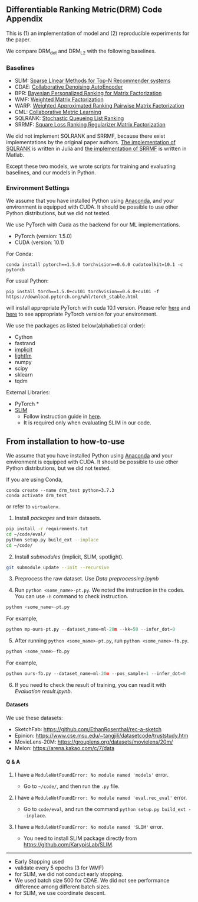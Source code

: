 ## Differentiable Ranking Metric(DRM) Code Appendix

This is (1) an implementation of model and (2) reproducible experiments for the paper.

 We compare DRM<sub>dot</sub> and DRM<sub>L2</sub> with the following baselines.

### Baselines
- SLIM: [Sparse LInear Methods for Top-N Recommender systems](http://glaros.dtc.umn.edu/gkhome/node/774)
- CDAE: [Collaborative Denoising AutoEncoder](https://dl.acm.org/doi/10.1145/2835776.2835837)
- BPR: [Bayesian Personalized Ranking for Matrix Factorization](https://arxiv.org/abs/1205.2618)
- WMF: [Weighted Matrix Factorization](http://yifanhu.net/PUB/cf.pdf)
- WARP: [Weighted Approximated Ranking Pairwise Matrix Factorization](https://static.googleusercontent.com/media/research.google.com/en//pubs/archive/41534.pdf)
- CML: [Collaborative Metric Learning](http://www.cs.cornell.edu/~ylongqi/paper/HsiehYCLBE17.pdf)
- SQLRANK: [Stochastic Queueing List Ranking](https://arxiv.org/abs/1803.00114)
- SRRMF: [Square Loss Ranking Regularizer Matrix Factorization](https://github.com/HERECJ/recsys/tree/master/alg/discrete/SRRMF)

We did not implement SQLRANK and SRRMF, because there exist implementations by the original paper authors.
[The implementation of SQLRANK](https://github.com/wuliwei9278/SQL-Rank) is written in Julia and [the implementation of SRRMF](https://github.com/HERECJ/recsys/tree/master/alg/discrete/SRRMF) is written in Matlab.

Except these two models, we wrote scripts for training and evaluating baselines, and our models in Python.


### Environment Settings
We assume that you have installed Python using [Anaconda](https://docs.anaconda.com/anaconda/install/), and your environment is equipped with CUDA. It should be possible to use other Python distributions, but we did not tested.

We use PyTorch with Cuda as the backend for our ML implementations.
 * PyTorch (version: 1.5.0)
 * CUDA (version: 10.1)

For Conda:
```
conda install pytorch==1.5.0 torchvision==0.6.0 cudatoolkit=10.1 -c pytorch
```

For usual Python:
```
pip install torch==1.5.0+cu101 torchvision==0.6.0+cu101 -f https://download.pytorch.org/whl/torch_stable.html
```

will install appropriate PyTorch with cuda 10.1 version. Please refer [here](https://pytorch.org/get-started/locally/) and [here](https://pytorch.org/get-started/previous-versions/) to see appropriate PyTorch version for your environment.


We use the packages as listed below(alphabetical order):
 * Cython
 * fastrand
 * [implicit](https://github.com/benfred/implicit)
 * [lightfm](https://github.com/lyst/lightfm)
 * numpy
 * scipy
 * sklearn
 * tqdm

External Libraries:
* PyTorch
  *
* [SLIM](https://github.com/KarypisLab/SLIM)
  * Follow instruction guide in [here](https://github.com/KarypisLab/SLIM/).
  * It is required only when evaluating SLIM in our code.




From installation to how-to-use
---------------
We assume that you have installed Python using [Anaconda](https://docs.anaconda.com/anaconda/install/) and your environment is equipped with CUDA. It should be possible to use other Python distributions, but we did not tested.

If you are using Conda,
```
conda create --name drm_test python=3.7.3
conda activate drm_test
```
or refer to `virtualenv`.

1. Install *packages* and train datasets.
```bash
pip install -r requirements.txt
cd ~/code/eval/
python setup.py build_ext --inplace
cd ~/code/
```

2. Install *submodules* (implicit, SLIM, spotlight).
```bash
git submodule update --init --recursive
```

3. Preprocess the raw dataset. Use *Data preprocessing.ipynb*

4. Run `python <some_name>-pt.py`.
We noted the instruction in the codes. You can use `-h` command to check instruction.
```python
python <some_name>-pt.py
```

For example,
```python
python mp-ours-pt.py --dataset_name=ml-20m --kk=50 --infer_dot=0
```

5. After running `python <some_name>-pt.py`, run `python <some_name>-fb.py`.
```python
python <some_name>-fb.py
```

For example,
```python
python ours-fb.py --dataset_name=ml-20m --pos_sample=1 --infer_dot=0
```

6. If you need to check the result of training, you can read it with *Evaluation result.ipynb*.


#### Datasets
We use these datasets:

 * SketchFab: https://github.com/EthanRosenthal/rec-a-sketch
 * Epinion: https://www.cse.msu.edu/~tangjili/datasetcode/truststudy.htm
 * MovieLens-20M: https://grouplens.org/datasets/movielens/20m/
 * Melon: https://arena.kakao.com/c/7/data

#### Q & A
1. I have a `ModuleNotFoundError: No module named 'models'` error.
   * Go to `~/code/`, and then run the `.py` file.

2. I have a `ModuleNotFoundError: No module named 'eval.rec_eval'` error.
   * Go to `code/eval`, and run the command `python setup.py build_ext --inplace`.

3. I have a `ModuleNotFoundError: No module named 'SLIM'` error.
   * You need to install SLIM package directly from https://github.com/KarypisLab/SLIM.

--------
- Early Stopping used
- validate every 5 epochs (3 for WMF)
- for SLIM, we did not conduct early stopping.
- We used batch size 500 for CDAE. We did not see performance difference among different batch sizes.
- for SLIM, we use coordinate descent. 
